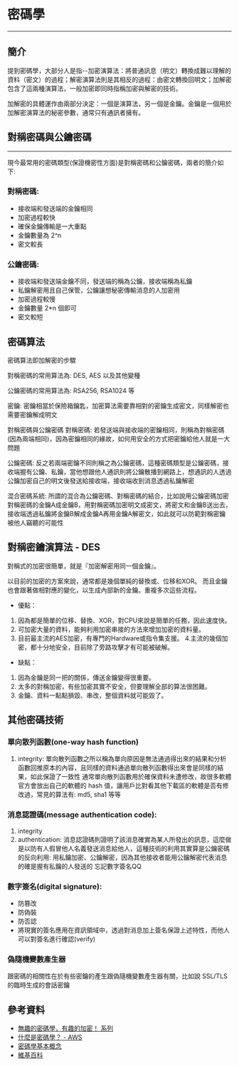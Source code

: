 # 密碼學
---
## 簡介
提到密碼學，大部分人是指--加密演算法：將普通訊息（明文）轉換成難以理解的資料（密文）的過程；解密演算法則是其相反的過程：由密文轉換回明文；加解密包含了這兩種演算法，一般加密即同時指稱加密與解密的技術。

加解密的具體運作由兩部分決定：一個是演算法，另一個是金鑰。金鑰是一個用於加解密演算法的秘密參數，通常只有通訊者擁有。

## 對稱密碼與公鑰密碼

---

現今最常用的密碼類型(保證機密性方面)是對稱密碼和公鑰密碼，兩者的簡介如下:

### 對稱密碼:
* 接收端和發送端的金鑰相同
* 加密過程較快
* 確保金鑰傳輸是一大重點
* 金鑰數量為 2^n
* 密文較長
### 公鑰密碼:
* 接收端和發送端金鑰不同，發送端的稱為公鑰，接收端稱為私鑰
* 私鑰解密用且自己保管，公鑰讓想秘密傳輸消息的人加密用
* 加密過程較慢
* 金鑰數量 2*n 個即可
* 密文較短
## 密碼算法
密碼算法即加解密的步驟

對稱密碼的常用算法為: DES, AES 以及其他變種

公鑰密碼的常用算法為: RSA256, RSA1024 等

密鑰:
密鑰相當於保險箱鑰匙，加密算法需要靠相對的密鑰生成密文，同樣解密也需要密鑰解成明文

對稱密碼與公鑰密碼
對稱密碼:
若發送端與接收端的密鑰相同，則稱為對稱密碼(因為兩端相同)，因為密鑰相同的緣故，如何用安全的方式把密鑰給他人就是一大問題

公鑰密碼:
反之若兩端密鑰不同則稱之為公鑰密碼，這種密碼類型是公鑰密碼，接收端握有公鑰、私鑰，當他想跟他人通訊則將公鑰散播到網路上，想通訊的人透過公鑰加密自己的明文後發送給接收端，接收端收到消息透過私鑰解密


混合密碼系統:
所謂的混合為公鑰密碼、對稱密碼的結合，比如說用公鑰密碼加密對稱密碼的金鑰A成金鑰B，用對稱密碼加密明文成密文，將密文和金鑰B送出去，接收端透過私鑰將金鑰B解成金鑰A再用金鑰A解密文，如此就可以防範對稱密鑰被他人竊聽的可能性

## 對稱密鑰演算法 - DES
對稱式的加密很簡單，就是『加密解密用同一個金鑰』。

以目前的加密的方案來說，通常都是幾個單純的替換或、位移和XOR。
而且金鑰也會跟著做相對應的變化，以生成內部新的金鑰。重複多次這些流程。

* 優點：
1. 因為都是簡單的位移、替換、XOR，對CPU來說是簡單的任務，因此速度快。
2. 可加密大量的資料，能夠利用加密串接的方法來增加加密的資料量。
3. 目前最主流的AES加密，有專門的Hardware或指令集支援。
4.主流的幾個加密，都十分地安全，目前除了旁路攻擊才有可能被破解。
* 缺點：
1. 因為金鑰是同一把的關係，傳送金鑰變得很重要。
2. 太多的對稱加密，有些加密其實不安全，但要理解全部的算法很困難。
3. 金鑰、資料一點點損毀、串改，整個資料就可能毀了。
## 其他密碼技術

### 單向散列函數(one-way hash function)

1. integrity:
單向散列函數之所以稱為單向原因是無法通過得出來的結果和分析函數回推原本的內容，且同樣的資料通過單向散列函數得出來會是同樣的結果，如此保證了一致性
通常單向散列函數用於確保資料未遭修改，故很多軟體官方會放出自己的軟體的 hash 值，讓用戶比對看其他下載區的軟體是否有修改過，常見的算法有: md5, sha1 等等

### 消息認證碼(message authentication code):

1. integrity
2. authentication:
消息認證碼則證明了該消息確實為某人所發出的訊息，這麼做是以防有人假冒他人名義發送消息給他人，這種技術的利用其實算是公鑰密碼的反向利用: 用私鑰加密、公鑰解密，因為其他接收者能用公鑰解密代表消息的確是握有私鑰的人發送的
忘記數字簽名QQ

### 數字簽名(digital signature):
* 防篡改
* 防偽裝
* 防否認
* 將現實的簽名應用在資訊領域中，透過對消息加上簽名保證上述特性，而他人可以對簽名進行確認(verify)
### 偽隨機變數產生器
跟密碼的相關性在於有些密鑰的產生跟偽隨機變數產生器有關，比如說 SSL/TLS 的臨時生成的會話密鑰

## 參考資料
* [無趣的密碼學，有趣的加密！ 系列](https://ithelp.ithome.com.tw/users/20130205/ironman/3517)
* [什麼是密碼學？ - AWS](https://aws.amazon.com/tw/what-is/cryptography/)
* [密碼學基本概念](https://vocus.cc/article/61d6fd44fd8978000157e475](https://hackmd.io/@starPt/ByUf1sdRr#RSA)https://hackmd.io/@starPt/ByUf1sdRr#RSA)
* [維基百科](https://zh.wikipedia.org/zh-tw/%E5%AF%86%E7%A0%81%E5%AD%A6)
